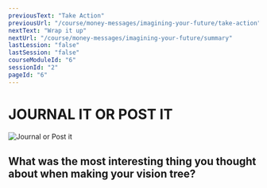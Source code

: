```yaml
---
previousText: "Take Action"
previousUrl: "/course/money-messages/imagining-your-future/take-action"
nextText: "Wrap it up"
nextUrl: "/course/money-messages/imagining-your-future/summary"
lastLession: "false"
lastSession: "false"
courseModuleId: "6"
sessionId: "2"
pageId: "6"
---
```



# JOURNAL IT OR POST IT
![Journal or Post it](/assets/img/journal-it.png)

## What was the most interesting thing you thought about when making your vision tree? 
<sparkle-feed-post assignment-name="What was the most interesting thing you thought about when making your vision tree?" ></sparkle-feed-post>

